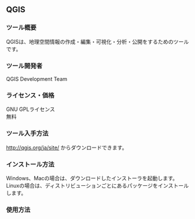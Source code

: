 ﻿##  QGIS

### ツール概要
QGISは、地理空間情報の作成・編集・可視化・分析・公開をするためのツールです。

### ツール開発者
QGIS Development Team

### ライセンス・価格
GNU GPLライセンス   
無料

### ツール入手方法
<http://qgis.org/ja/site/> からダウンロードできます。

### インストール方法
Windows、Macの場合は、ダウンロードしたインストーラを起動します。
Linuxの場合は、ディストリビューションごとにあるパッケージをインストールします。

### 使用方法
